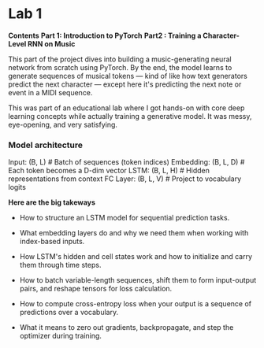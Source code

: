 # Lab 1 

**Contents**
**Part 1: Introduction to PyTorch** 
**Part2 : Training a Character-Level RNN on Music**

This part of the project dives into building a music-generating neural network from scratch using PyTorch. By the end, the model learns to generate sequences of musical tokens — kind of like how text generators predict the next character — except here it's predicting the next note or event in a MIDI sequence.

This was part of an educational lab where I got hands-on with core deep learning concepts while actually training a generative model. It was messy, eye-opening, and very satisfying.

### Model architecture

Input:         (B, L)             # Batch of sequences (token indices)
Embedding:     (B, L, D)          # Each token becomes a D-dim vector
LSTM:          (B, L, H)          # Hidden representations from context
FC Layer:      (B, L, V)          # Project to vocabulary logits

**Here are the big takeways**

* How to structure an LSTM model for sequential prediction tasks.

* What embedding layers do and why we need them when working with index-based inputs.

* How LSTM's hidden and cell states work and how to initialize and carry them through time steps.

* How to batch variable-length sequences, shift them to form input-output pairs, and reshape tensors for loss calculation.

* How to compute cross-entropy loss when your output is a sequence of predictions over a vocabulary.

* What it means to zero out gradients, backpropagate, and step the optimizer during training.

